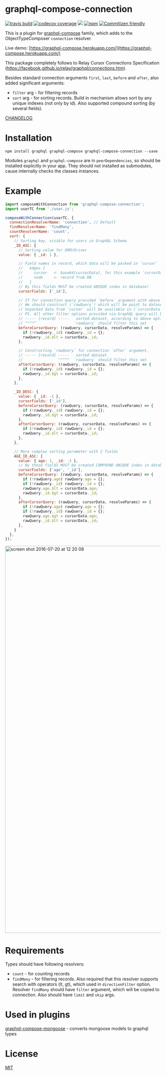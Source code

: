 # graphql-compose-connection

[![travis build](https://img.shields.io/travis/graphql-compose/graphql-compose-connection.svg)](https://travis-ci.org/graphql-compose/graphql-compose-connection)
[![codecov coverage](https://img.shields.io/codecov/c/github/graphql-compose/graphql-compose-connection.svg)](https://codecov.io/github/graphql-compose/graphql-compose-connection)
[![](https://img.shields.io/npm/v/graphql-compose-connection.svg)](https://www.npmjs.com/package/graphql-compose-connection)
[![npm](https://img.shields.io/npm/dt/graphql-compose-connection.svg)](http://www.npmtrends.com/graphql-compose-connection)
[![Commitizen friendly](https://img.shields.io/badge/commitizen-friendly-brightgreen.svg)](http://commitizen.github.io/cz-cli/)

This is a plugin for [graphql-compose](https://github.com/graphql-compose/graphql-compose) family, which adds to the ObjectTypeComposer `connection` resolver.

Live demo: [https://graphql-compose.herokuapp.com/](https://graphql-compose.herokuapp.com/)

This package completely follows to Relay Cursor Connections Specification (https://facebook.github.io/relay/graphql/connections.htm).

Besides standard connection arguments `first`, `last`, `before` and `after`, also added significant arguments:
* `filter` arg - for filtering records
* `sort` arg - for sorting records. Build in mechanism allows sort by any unique indexes (not only by id). Also supported compound sorting (by several fields).

[CHANGELOG](https://github.com/graphql-compose/graphql-compose-connection/blob/master/CHANGELOG.md)

Installation
============
```
npm install graphql graphql-compose graphql-compose-connection --save
```

Modules `graphql` and `graphql-compose` are in `peerDependencies`, so should be installed explicitly in your app. They should not installed as submodules, cause internally checks the classes instances.


Example
=======
```js
import composeWithConnection from 'graphql-compose-connection';
import userTC from './user.js';

composeWithConnection(userTC, {
  connectionResolverName: 'connection', // Default
  findResolverName: 'findMany',
  countResolverName: 'count',
  sort: {
    // Sorting key, visible for users in GraphQL Schema
    _ID_ASC: {
      // Sorting value for ORM/Driver
      value: { _id: 1 },

      // Field names in record, which data will be packed in `cursor`
      //   edges {
      //     cursor   <- base64(cursorData), for this example `cursorData` = { _id: 334ae453 }
      //     node     <- record from DB
      //   }
      // By this fields MUST be created UNIQUE index in database!
      cursorFields: ['_id'],

      // If for connection query provided `before` argument with above `cursor`.
      // We should construct (`rawQuery`) which will be point to dataset before cursor.
      // Unpacked data from `cursor` will be available in (`cursorData`) argument.
      // PS. All other filter options provided via GraphQL query will be added automatically.
      // ----- [record] -----   sorted dataset, according to above option with `value` name
      // ^^^^^                 `rawQuery` should filter this set    
      beforeCursorQuery: (rawQuery, cursorData, resolveParams) => {
        if (!rawQuery._id) rawQuery._id = {};
        rawQuery._id.$lt = cursorData._id;
      },

      // Constructing `rawQuery` for connection `after` argument.
      // ----- [record] -----   sorted dataset
      //                ^^^^^  `rawQuery` should filter this set    
      afterCursorQuery: (rawQuery, cursorData, resolveParams) => {
        if (!rawQuery._id) rawQuery._id = {};
        rawQuery._id.$gt = cursorData._id;
      },
    },

    _ID_DESC: {
      value: { _id: -1 },
      cursorFields: ['_id'],
      beforeCursorQuery: (rawQuery, cursorData, resolveParams) => {
        if (!rawQuery._id) rawQuery._id = {};
        rawQuery._id.$gt = cursorData._id;
      },
      afterCursorQuery: (rawQuery, cursorData, resolveParams) => {
        if (!rawQuery._id) rawQuery._id = {};
        rawQuery._id.$lt = cursorData._id;
      },
    },

    // More complex sorting parameter with 2 fields
    AGE_ID_ASC: {
      value: { age: 1, _id: -1 },
      // By these fields MUST be created COMPOUND UNIQUE index in database!
      cursorFields: ['age', '_id'],
      beforeCursorQuery: (rawQuery, cursorData, resolveParams) => {
        if (!rawQuery.age) rawQuery.age = {};
        if (!rawQuery._id) rawQuery._id = {};
        rawQuery.age.$lt = cursorData.age;
        rawQuery._id.$gt = cursorData._id;
      },
      afterCursorQuery: (rawQuery, cursorData, resolveParams) => {
        if (!rawQuery.age) rawQuery.age = {};
        if (!rawQuery._id) rawQuery._id = {};
        rawQuery.age.$gt = cursorData.age;
        rawQuery._id.$lt = cursorData._id;
      },
    }
  },
});
```
<img width="1249" alt="screen shot 2016-07-20 at 12 20 08" src="https://cloud.githubusercontent.com/assets/1946920/16976899/67a5e0f8-4e74-11e6-87e5-fc4574deaaab.png">

Requirements
============
Types should have following resolvers:
* `count` - for counting records
* `findMany` - for filtering records. Also required that this resolver supports search with operators (lt, gt), which used in `directionFilter` option. Resolver `findMany` should have `filter` argument, which will be copied to connection. Also should have `limit` and `skip` args.

Used in plugins
===============
[graphql-compose-mongoose](https://github.com/graphql-compose/graphql-compose-mongoose) - converts mongoose models to graphql types


License
=======
[MIT](https://github.com/graphql-compose/graphql-compose-connection/blob/master/LICENSE.md)
